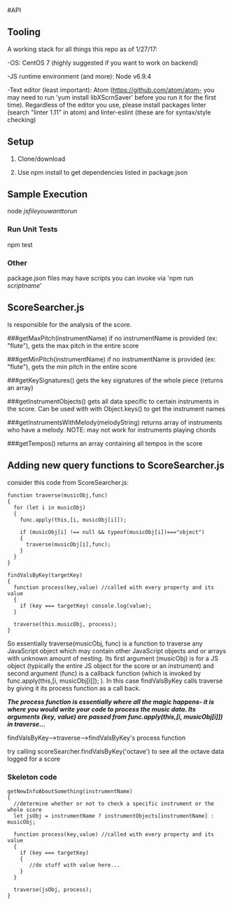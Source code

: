 #API

## Tooling

A working stack for all things this repo as of 1/27/17:

-OS: CentOS 7 (highly suggested if you want to work on backend)

-JS runtime environment (and more): Node v6.9.4

-Text editor (least important): Atom (https://github.com/atom/atom- you may need to run 'yum install libXScrnSaver' before you run it for the first time). Regardless of the editor you use, please install packages linter (search "linter 1.11" in atom) and linter-eslint (these are for syntax/style  checking)

## Setup
1) Clone/download

2) Use npm install to get dependencies listed in package.json

## Sample Execution 
 node _jsfileyouwanttorun_
 
### Run Unit Tests
 npm test

### Other
 package.json files may have scripts you can invoke via 'npm run _scriptname_'
 
## ScoreSearcher.js
Is responsible for the analysis of the score.

###getMaxPitch(instrumentName)
if no instrumentName is provided (ex: "flute"), gets the max pitch in the entire score

###getMinPitch(instrumentName)
if no instrumentName is provided (ex: "flute"), gets the min pitch in the entire score

###getKeySignatures()
gets the key signatures of the whole piece (returns an array)

###getInstrumentObjects()
gets all data specific to certain instruments in the score. Can be used with with Object.keys() to get the instrument names
  
###getInstrumentsWithMelody(melodyString)
returns array of instruments who have a melody. NOTE: may not work for instruments playing chords

###getTempos()
returns an array containing all tempos in the score

## Adding new query functions to ScoreSearcher.js
consider this code from ScoreSearcher.js:

    function traverse(musicObj,func)
    {
      for (let i in musicObj)
      {
        func.apply(this,[i, musicObj[i]]);

        if (musicObj[i] !== null && typeof(musicObj[i])==="object")
        {
          traverse(musicObj[i],func);
        }
      }
    }

    findValsByKey(targetKey)
    {
      function process(key,value) //called with every property and its value
      {
        if (key === targetKey) console.log(value);
      }

      traverse(this.musicObj, process);
    }
    
So essentially traverse(musicObj, func) is a function to traverse any JavaScript object which may contain other JavaScript objects and or arrays with unknown amount of nesting. Its first argument (musicObj) is for a JS object (typically the entire JS object for the score or an instrument) and second argument (func) is a callback function (which is invoked by func.apply(this,[i, musicObj[i]]); ). In this case findValsByKey calls traverse by giving it its process function as a call back. 

***The process function is essentially where all the magic happens- it is where you would write your code to process the music data. Its arguments (key, value) are passed from func.apply(this,[i, musicObj[i]]) in traverse...***

findValsByKey-->traverse-->findValsByKey's process function

try calling scoreSearcher.findValsByKey('octave') to see all the octave data logged for a score

### Skeleton code
    getNewInfoAboutSomething(instrumentName)
    {
      //determine whether or not to check a specific instrument or the whole score
      let jsObj = instrumentName ? instrumentObjects[instrumentName] : musicObj;

      function process(key,value) //called with every property and its value
      {
        if (key === targetKey) 
        {
           //do stuff with value here...
        }
      }

      traverse(jsObj, process);
    }
